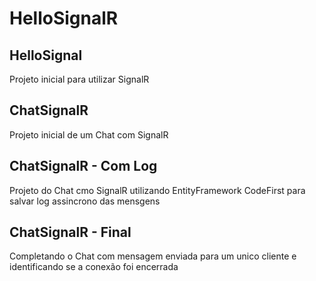 # HelloSignalR
## HelloSignal
Projeto inicial para utilizar SignalR
## ChatSignalR
Projeto inicial de um Chat com SignalR
## ChatSignalR - Com Log
Projeto do Chat cmo SignalR utilizando EntityFramework CodeFirst para salvar log assincrono das mensgens
## ChatSignalR - Final
Completando o Chat com mensagem enviada para um unico cliente e identificando se a conexão foi encerrada
